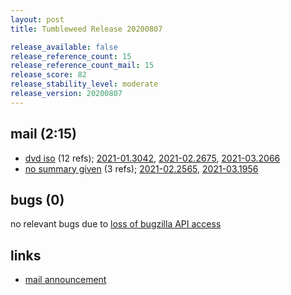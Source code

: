 ```yaml
---
layout: post
title: Tumbleweed Release 20200807

release_available: false
release_reference_count: 15
release_reference_count_mail: 15
release_score: 82
release_stability_level: moderate
release_version: 20200807
---
```


## mail (2:15)

- [dvd iso](https://lists.opensuse.org/opensuse-factory/2020-08/msg00183.html) (12 refs); [2021-01.3042](https://github.com/boombatower/tumbleweed-review/issues/10), [2021-02.2675](https://github.com/boombatower/tumbleweed-review/issues/10), [2021-03.2066](https://github.com/boombatower/tumbleweed-review/issues/10)
- [no summary given](https://github.com/boombatower/tumbleweed-review/issues/10) (3 refs); [2021-02.2565](https://github.com/boombatower/tumbleweed-review/issues/10), [2021-03.1956](https://github.com/boombatower/tumbleweed-review/issues/10)

## bugs (0)

<!--more-->

no relevant bugs due to [loss of bugzilla API access](https://bugzilla.opensuse.org/show_bug.cgi?id=1157722)



## links

- [mail announcement](https://github.com/boombatower/tumbleweed-review/issues/10)
